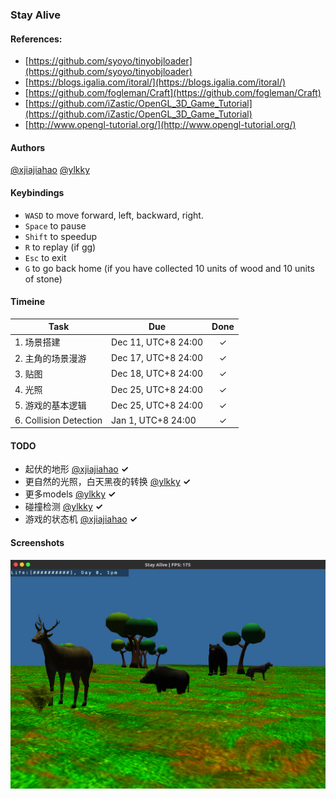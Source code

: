 ### Stay Alive

#### References:
* [https://github.com/syoyo/tinyobjloader](https://github.com/syoyo/tinyobjloader)
* [https://blogs.igalia.com/itoral/](https://blogs.igalia.com/itoral/)
* [https://github.com/fogleman/Craft](https://github.com/fogleman/Craft)
* [https://github.com/iZastic/OpenGL_3D_Game_Tutorial](https://github.com/iZastic/OpenGL_3D_Game_Tutorial)
* [http://www.opengl-tutorial.org/](http://www.opengl-tutorial.org/)

#### Authors
[@xjiajiahao](https://github.com/xjiajiahao)
[@ylkky](https://github.com/ylkky)

#### Keybindings
* `WASD` to move forward, left, backward, right.
* `Space` to pause
* `Shift` to speedup
* `R` to replay (if gg)
* `Esc` to exit
* `G` to go back home (if you have collected 10 units of wood and 10 units of stone)

#### Timeine  

| Task | Due | Done |
| --- | --- | :-: |
| 1. 场景搭建 | Dec 11, UTC+8 24:00 | ✓ |  
| 2. 主角的场景漫游 | Dec 17, UTC+8 24:00 | ✓ |  
| 3. 贴图 | Dec 18, UTC+8 24:00 | ✓ |  
| 4. 光照 | Dec 25, UTC+8 24:00 | ✓ |  
| 5. 游戏的基本逻辑 | Dec 25, UTC+8 24:00 | ✓ |  
| 6. Collision Detection | Jan 1, UTC+8 24:00 | ✓ |  

#### TODO

* 起伏的地形  [@xjiajiahao](https://github.com/xjiajiahao)  **✓**  
* 更自然的光照，白天黑夜的转换  [@ylkky](https://github.com/ylkky)  **✓**  
* 更多models  [@ylkky](https://github.com/ylkky)  **✓**  
* 碰撞检测  [@ylkky](https://github.com/ylkky)  **✓**  
* 游戏的状态机  [@xjiajiahao](https://github.com/xjiajiahao)  **✓**  

#### Screenshots
![screenshot3](https://github.com/Stay-Alive/Stay-Alive/blob/master/screenshots/screenshot3.png)
